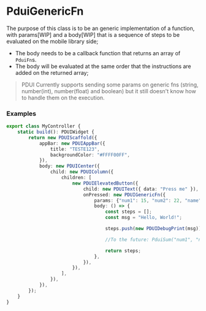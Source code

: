 # PduiGenericFn
The purpose of this class is to be an generic implementation of a function, with params\[WIP\] and a body\[WIP\] that is a sequence of steps to be evaluated on the mobile library side;

* The body needs to be a callback function that returns an array of `PduiFn`s.
* The body will be evaluated at the same order that the instructions are added on the returned array;

> PDUI Currently supports sending some params on generic fns (string, number(int), number(float) and boolean) but it still doesn't know how to handle them on the execution.

### Examples
```typescript
export class MyController {
    static build(): PDUIWidget {
        return new PDUIScaffold({
            appBar: new PDUIAppBar({
                title: "TESTE123",
                backgroundColor: "#FFFF00FF",
            }),
            body: new PDUICenter({
                child: new PDUIColumn({
                    children: [
                        new PDUIElevatedButton({
                            child: new PDUIText({ data: "Press me" }),
                            onPressed: new PDUIGenericFn({
                                params: {"num1": 15, "num2": 22, "name": "John Doe", "useSomething": false},
                                body: () => {
                                    const steps = [];
                                    const msg = "Hello, World!";

                                    steps.push(new PDUIDebugPrint(msg));

                                    //To the future: PduiSum("num1", "num2")

                                    return steps;
                                },
                            }),
                        }),
                    ],
                }),
            }),
        });
    }
}
```
